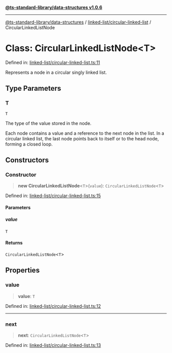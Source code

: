 [**@ts-standard-library/data-structures v1.0.6**](../../../README.md)

***

[@ts-standard-library/data-structures](../../../modules.md) / [linked-list/circular-linked-list](../README.md) / CircularLinkedListNode

# Class: CircularLinkedListNode\<T\>

Defined in: [linked-list/circular-linked-list.ts:11](https://github.com/gabaudette/ts-stdlib/blob/4a412e6fb273dc9fcab54b84c05921f52dac4b3f/packages/data-structures/src/linked-list/circular-linked-list.ts#L11)

Represents a node in a circular singly linked list.

## Type Parameters

### T

`T`

The type of the value stored in the node.

Each node contains a value and a reference to the next node in the list.
In a circular linked list, the last node points back to itself or to the head node,
forming a closed loop.

## Constructors

### Constructor

> **new CircularLinkedListNode**\<`T`\>(`value`): `CircularLinkedListNode`\<`T`\>

Defined in: [linked-list/circular-linked-list.ts:15](https://github.com/gabaudette/ts-stdlib/blob/4a412e6fb273dc9fcab54b84c05921f52dac4b3f/packages/data-structures/src/linked-list/circular-linked-list.ts#L15)

#### Parameters

##### value

`T`

#### Returns

`CircularLinkedListNode`\<`T`\>

## Properties

### value

> **value**: `T`

Defined in: [linked-list/circular-linked-list.ts:12](https://github.com/gabaudette/ts-stdlib/blob/4a412e6fb273dc9fcab54b84c05921f52dac4b3f/packages/data-structures/src/linked-list/circular-linked-list.ts#L12)

***

### next

> **next**: `CircularLinkedListNode`\<`T`\>

Defined in: [linked-list/circular-linked-list.ts:13](https://github.com/gabaudette/ts-stdlib/blob/4a412e6fb273dc9fcab54b84c05921f52dac4b3f/packages/data-structures/src/linked-list/circular-linked-list.ts#L13)
